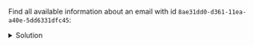 Find all available information about an email with id `8ae31dd0-d361-11ea-a40e-5dd6331dfc45`:

<details>
  <summary>Solution</summary>

```sql
SELECT id, "to", "from",
       toTimestamp(id) AS timestamp,
       subject, body,
       attachments
FROM emails
WHERE id = 8ae31dd0-d361-11ea-a40e-5dd6331dfc45;
```{{execute}}

</details>

<br/>

Notice the file names and sizes (measured in kilobytes) in column `attachments`. For more efficient retrieval, we can assume that larger files are split into 
chunks of 1000KB or less. For example, a 530KB file can be stored as one chunk, while a 2416KB file has to be stored using 3 chunks.  
